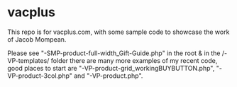 # vacplus

This repo is for vacplus.com, with some sample code to showcase the work of Jacob Mompean.

Please see "-SMP-product-full-width_Gift-Guide.php" in the root & in the /-VP-templates/ folder there are many more examples of my recent code, good places to start are "-VP-product-grid_workingBUYBUTTON.php", "-VP-product-3col.php" and "-VP-product.php".
